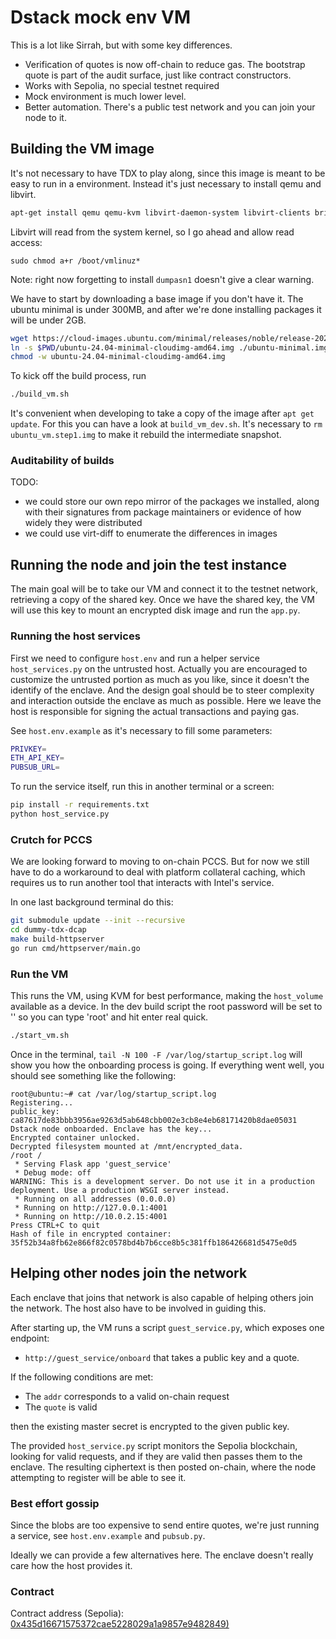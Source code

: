 # Dstack mock env VM

This is a lot like Sirrah, but with some key differences.

- Verification of quotes is now off-chain to reduce gas. The bootstrap quote is part of the audit surface, just like contract constructors.
- Works with Sepolia, no special testnet required
- Mock environment is much lower level.
- Better automation. There's a public test network and you can join your node to it.

## Building the VM image

It's not necessary to have TDX to play along, since this image is meant to be easy to run in a environment. Instead it's just necessary to install qemu and libvirt.

```bash
apt-get install qemu qemu-kvm libvirt-daemon-system libvirt-clients bridge-utils virt-manager dumpasn1
```

Libvirt will read from the system kernel, so I go ahead and allow read access:
```
sudo chmod a+r /boot/vmlinuz*
```

Note: right now forgetting to install `dumpasn1` doesn't give a clear warning.

We have to start by downloading a base image if you don't have it.
The ubuntu minimal is under 300MB, and after we're done installing packages it will be under 2GB.

```bash
wget https://cloud-images.ubuntu.com/minimal/releases/noble/release-20240903/ubuntu-24.04-minimal-cloudimg-amd64.img
ln -s $PWD/ubuntu-24.04-minimal-cloudimg-amd64.img ./ubuntu-minimal.img
chmod -w ubuntu-24.04-minimal-cloudimg-amd64.img
```

To kick off the build process, run
```bash
./build_vm.sh
```

It's convenient when developing to take a copy of the image after `apt get update`. For this you can have a look at `build_vm_dev.sh`. It's necessary to `rm ubuntu_vm.step1.img` to make it rebuild the intermediate snapshot.

### Auditability of builds

TODO:
- we could store our own repo mirror of the packages we installed, along with their signatures from package maintainers or evidence of how widely they were distributed
- we could use virt-diff to enumerate the differences in images

## Running the node and join the test instance

The main goal will be to take our VM and connect it to the testnet network, retrieving a copy of the shared key.
Once we have the shared key, the VM will use this key to mount an encrypted disk image and run the `app.py`.

### Running the host services

First we need to configure `host.env` and run a helper service `host_services.py` on the untrusted host. Actually you are encouraged to customize the untrusted portion as much as you like, since it doesn't the identify of the enclave. And the design goal should be to steer complexity and interaction outside the enclave as much as possible.
Here we leave the host is responsible for signing the actual transactions and paying gas.

See `host.env.example` as it's necessary to fill some parameters:
```bash
PRIVKEY=
ETH_API_KEY=
PUBSUB_URL=
```

To run the service itself, run this in another terminal or a screen:
```bash
pip install -r requirements.txt
python host_service.py
```

### Crutch for PCCS
We are looking forward to moving to on-chain PCCS. But for now we still have to do a workaround to deal with platform collateral caching, which requires us to run another tool that interacts with Intel's service.

In one last background terminal do this:
```bash
git submodule update --init --recursive
cd dummy-tdx-dcap
make build-httpserver
go run cmd/httpserver/main.go
```

### Run the VM

This runs the VM, using KVM for best performance, making the `host_volume` available as a device.
In the dev build script the root password will be set to '' so you can type 'root' and hit enter real quick.

```bash
./start_vm.sh
```

Once in the terminal, `tail -N 100 -F /var/log/startup_script.log` will show you how the onboarding process is going. If everything went well, you should see something like the following:
```
root@ubuntu:~# cat /var/log/startup_script.log 
Registering...
public_key: ca87617de83bbb3956ae9263d5ab648cbb002e3cb8e4eb68171420b8dae05031
Dstack node onboarded. Enclave has the key...
Encrypted container unlocked.
Decrypted filesystem mounted at /mnt/encrypted_data.
/root /
 * Serving Flask app 'guest_service'
 * Debug mode: off
WARNING: This is a development server. Do not use it in a production deployment. Use a production WSGI server instead.
 * Running on all addresses (0.0.0.0)
 * Running on http://127.0.0.1:4001
 * Running on http://10.0.2.15:4001
Press CTRL+C to quit
Hash of file in encrypted container: 35f52b34a8fb62e866f82c0578bd4b7b6cce8b5c381ffb186426681d5475e0d5
```

## Helping other nodes join the network

Each enclave that joins that network is also capable of helping others join the network. The host also have to be involved in guiding this.

After starting up, the VM runs a script `guest_service.py`, which exposes one endpoint:
- `http://guest_service/onboard` that takes a public key and a quote.

If the following conditions are met:
- The `addr` corresponds to a valid on-chain request
- The `quote` is valid

then the existing master secret is encrypted to the given public key.

The provided `host_service.py` script monitors the Sepolia blockchain, looking for valid requests, and if they are valid then passes them to the enclave. The resulting ciphertext is then posted on-chain, where the node attempting to register will be able to see it.

### Best effort gossip

Since the blobs are too expensive to send entire quotes, we're just running a service, see `host.env.example` and `pubsub.py`.

Ideally we can provide a few alternatives here. The enclave doesn't really care how the host provides it.

### Contract

Contract address (Sepolia): [0x435d16671575372cae5228029a1a9857e9482849)](https://sepolia.etherscan.io/address/0x435d16671575372cae5228029a1a9857e9482849)
